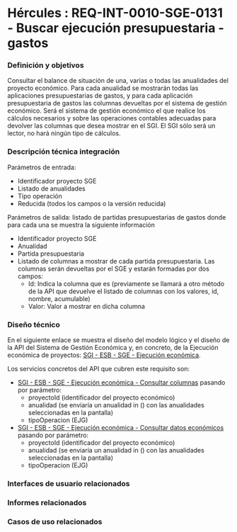 # Hércules : REQ\-INT\-0010\-SGE\-0131 \- Buscar ejecución presupuestaria \- gastos







### Definición y objetivos

Consultar el balance de situación de una, varias o todas las anualidades del proyecto económico. Para cada anualidad se mostrarán todas las aplicaciones presupuestarias de gastos, y para cada aplicación presupuestaria de gastos las columnas devueltas por el sistema de gestión económico. Será el sistema de gestión económico el que realice los cálculos necesarios y sobre las operaciones contables adecuadas para devolver las columnas que desea mostrar en el SGI. El SGI sólo será un lector, no hará ningún tipo de cálculos.

  








### Descripción técnica integración

Parámetros de entrada:

* Identificador proyecto SGE
* Listado de anualidades
* Tipo operación
* Reducida (todos los campos o la versión reducida)

Parámetros de salida: listado de partidas presupuestarias de gastos donde para cada una se muestra la siguiente información

* Identificador proyecto SGE
* Anualidad
* Partida presupuestaria
* Listado de columnas a mostrar de cada partida presupuestaria. Las columnas serán devueltas por el SGE y estarán formadas por dos campos:
	+ Id: Indica la columna que es (previamente se llamará a otro método de la API que devuelve el listado de columnas con los valores, id, nombre, acumulable)
	+ Valor: Valor a mostrar en dicha columna

### Diseño técnico

En el siguiente enlace se muestra el diseño del modelo lógico y el diseño de la API del Sistema de Gestión Económica y, en concreto, de la Ejecución económica de proyectos: [SGI \- ESB \- SGE \- Ejecución económica](/hercules/sgi-sistema-de-gestion-de-investigacion/diseno/componentes/sgi-esb/sgi-esb-sge/sgi-esb-sge-ejecucion-economica/index.md "/hercules/sgi-sistema-de-gestion-de-investigacion/diseno/componentes/sgi-esb/sgi-esb-sge/sgi-esb-sge-ejecucion-economica/index.md").

Los servicios concretos del API que cubren este requisito son:

* [SGI \- ESB \- SGE \- Ejecución económica \- Consultar columnas](/hercules/sgi-sistema-de-gestion-de-investigacion/diseno/componentes/sgi-esb/sgi-esb-sge/sgi-esb-sge-ejecucion-economica/sgi-esb-sge-ejecucion-economica-buscar-columnas-de-datos-economicos.md "/hercules/sgi-sistema-de-gestion-de-investigacion/diseno/componentes/sgi-esb/sgi-esb-sge/sgi-esb-sge-ejecucion-economica/sgi-esb-sge-ejecucion-economica-buscar-columnas-de-datos-economicos.md") pasando por parámetro:
	+ proyectoId (identificador del proyecto económico)
	+ anualidad (se enviaría un anualidad in () con las anualidades seleccionadas en la pantalla)
	+ tipoOperacion (EJG)
* [SGI \- ESB \- SGE \- Ejecución económica \- Consultar datos económicos](/hercules/sgi-sistema-de-gestion-de-investigacion/diseno/componentes/sgi-esb/sgi-esb-sge/sgi-esb-sge-ejecucion-economica/sgi-esb-sge-ejecucion-economica-buscar-datos-economicos.md "/hercules/sgi-sistema-de-gestion-de-investigacion/diseno/componentes/sgi-esb/sgi-esb-sge/sgi-esb-sge-ejecucion-economica/sgi-esb-sge-ejecucion-economica-buscar-datos-economicos.md") pasando por parámetro:
	+ proyectoId (identificador del proyecto económico)
	+ anualidad (se enviaría un anualidad in () con las anualidades seleccionadas en la pantalla)
	+ tipoOperacion (EJG)






### Interfaces de usuario relacionados







### Informes relacionados







### Casos de uso relacionados









